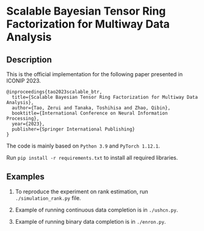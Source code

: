 # Scalable Bayesian Tensor Ring Factorization for Multiway Data Analysis

## Description

This is the official implementation for the following paper presented in ICONIP 2023.
```
@inproceedings{tao2023scalable_btr,
  title={Scalable Bayesian Tensor Ring Factorization for Multiway Data Analysis},
  author={Tao, Zerui and Tanaka, Toshihisa and Zhao, Qibin},
  booktitle={International Conference on Neural Information Processing},
  year={2023},
  publisher={Springer International Publishing}
}
```

The code is mainly based on `Python 3.9` and `PyTorch 1.12.1`.

Run `pip install -r requirements.txt` to install all required libraries.

## Examples

1. To reproduce the experiment on rank estimation,
run `./simulation_rank.py` file.

2. Example of running continuous data completion is in `./ushcn.py`.

3. Example of running binary data completion is in `./enron.py`.
